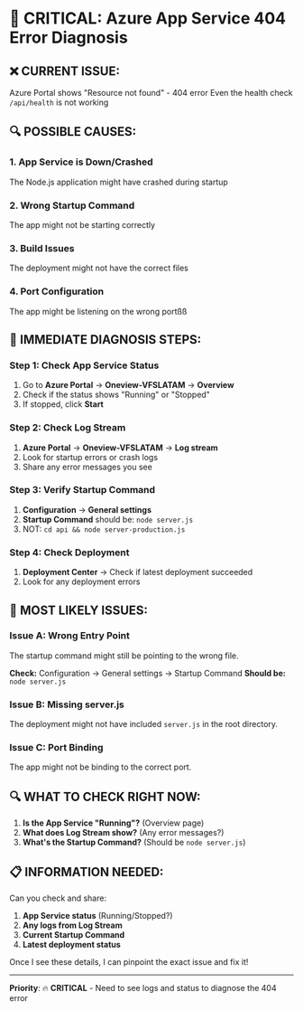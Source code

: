 # 🚨 CRITICAL: Azure App Service 404 Error Diagnosis

## ❌ **CURRENT ISSUE:**
Azure Portal shows "Resource not found" - 404 error
Even the health check `/api/health` is not working

## 🔍 **POSSIBLE CAUSES:**

### **1. App Service is Down/Crashed**
The Node.js application might have crashed during startup

### **2. Wrong Startup Command**
The app might not be starting correctly

### **3. Build Issues**
The deployment might not have the correct files

### **4. Port Configuration**
The app might be listening on the wrong portßß

## 🔧 **IMMEDIATE DIAGNOSIS STEPS:**

### **Step 1: Check App Service Status**
1. Go to **Azure Portal** → **Oneview-VFSLATAM** → **Overview**
2. Check if the status shows "Running" or "Stopped"
3. If stopped, click **Start**

### **Step 2: Check Log Stream**
1. **Azure Portal** → **Oneview-VFSLATAM** → **Log stream**
2. Look for startup errors or crash logs
3. Share any error messages you see

### **Step 3: Verify Startup Command**
1. **Configuration** → **General settings**
2. **Startup Command** should be: `node server.js`
3. NOT: `cd api && node server-production.js`

### **Step 4: Check Deployment**
1. **Deployment Center** → Check if latest deployment succeeded
2. Look for any deployment errors

## 🚨 **MOST LIKELY ISSUES:**

### **Issue A: Wrong Entry Point**
The startup command might still be pointing to the wrong file.

**Check:** Configuration → General settings → Startup Command
**Should be:** `node server.js`

### **Issue B: Missing server.js**
The deployment might not have included `server.js` in the root directory.

### **Issue C: Port Binding**
The app might not be binding to the correct port.

## 🔍 **WHAT TO CHECK RIGHT NOW:**

1. **Is the App Service "Running"?** (Overview page)
2. **What does Log Stream show?** (Any error messages?)
3. **What's the Startup Command?** (Should be `node server.js`)

## 📋 **INFORMATION NEEDED:**

Can you check and share:
1. **App Service status** (Running/Stopped?)
2. **Any logs from Log Stream**
3. **Current Startup Command**
4. **Latest deployment status**

Once I see these details, I can pinpoint the exact issue and fix it!

---

**Priority**: 🔥 **CRITICAL** - Need to see logs and status to diagnose the 404 error
